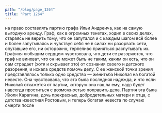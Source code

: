 ```yaml
---
path: "/blog/page_1264"
title: "Part 1264"
---
```


на право составлять партию графа Ильи Андреича, как на самую выгодную аренду.
Граф, как в огромных тенетах, ходил в своих делах, стараясь не верить тому, что он запутался и с каждым шагом всё более и более запутываясь и чувствуя себя не в силах ни разорвать сети, опутавшие его, ни осторожно, терпеливо приняться распутывать их. Графиня любящим сердцем чувствовала, что дети ее разоряются, что граф не виноват, что он не может быть не таким, каким он есть, что он сам страдает (хотя и скрывает это) от сознания своего и детского разорения, и искала средств помочь делу. С ее женской точки зрения представлялось только одно средство — женитьба Николая на богатой невесте. Она чувствовала, что это была последняя надежда, и что если Николай откажется от партии, которую она нашла ему, надо будет навсегда проститься с возможностью поправить дела. Партия эта была Жюли Карагина, дочь прекрасных, добродетельных матери и отца, с детства известная Ростовым, и теперь богатая невеста по случаю смерти после
